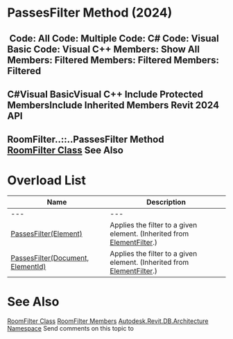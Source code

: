 # PassesFilter Method (2024)

﻿
 Code: All Code: Multiple Code: C# Code: Visual Basic Code: Visual C++  Members: Show All Members: Filtered Members: Filtered Members: Filtered   
---  
C#Visual BasicVisual C++
Include Protected MembersInclude Inherited Members
Revit 2024 API  
---  
RoomFilter..::..PassesFilter Method   
[RoomFilter Class](356881b1-5ee4-621a-0379-965c3e6f6dcf.md "RoomFilter Class") See Also  
---  
# Overload List
| Name | Description |
| --- | --- |
| --- | --- | --- |
| [PassesFilter(Element)](1402f6e0-995c-2644-c7a9-7016a81a4ef4.md "PassesFilter Method \(Element\)") | Applies the filter to a given element.  (Inherited from [ElementFilter](b8b46cbf-9ecc-0745-ec53-c3c3b6510113.md "ElementFilter Class").) |
| [PassesFilter(Document, ElementId)](a8e86084-b91f-c3cf-c334-e163168328d6.md "PassesFilter Method \(Document, ElementId\)") | Applies the filter to a given element.  (Inherited from [ElementFilter](b8b46cbf-9ecc-0745-ec53-c3c3b6510113.md "ElementFilter Class").) |

# See Also
[RoomFilter Class](356881b1-5ee4-621a-0379-965c3e6f6dcf.md "RoomFilter Class")
[RoomFilter Members](c6b70b28-884a-7bf6-9be4-75251605f633.md "RoomFilter Members")
[Autodesk.Revit.DB.Architecture Namespace](720f0c58-cb2b-4f13-374a-7348ed0a1cd3.md "Autodesk.Revit.DB.Architecture Namespace")
Send comments on this topic to 